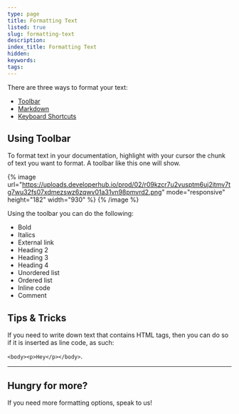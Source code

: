 ```yaml
---
type: page
title: Formatting Text
listed: true
slug: formatting-text
description: 
index_title: Formatting Text
hidden: 
keywords: 
tags: 
---
```


There are three ways to format your text:

- [Toolbar](/support-center/formatting-text#using-toolbar)
- [Markdown](/support-center/using-markdown)
- [Keyboard Shortcuts](/support-center/keyboard-shortcuts)

## Using Toolbar

To format text in your documentation, highlight with your cursor the chunk of text you want to format. A toolbar like this one will show.

{% image url="https://uploads.developerhub.io/prod/02/r09kzcr7u2vusptm6uj2itmv7tg7wu32fs07xdmezswz6zqwv01a31vn98pmvrd2.png" mode="responsive" height="182" width="930" %}
{% /image %}

Using the toolbar you can do the following:

- Bold
- Italics
- External link
- Heading 2
- Heading 3
- Heading 4
- Unordered list
- Ordered list
- Inline code
- Comment

## Tips & Tricks

If you need to write down text that contains HTML tags, then you can do so if it is inserted as line code, as such:

`<body><p>Hey</p></body>`.

---

## Hungry for more?

If you need more formatting options, speak to us!